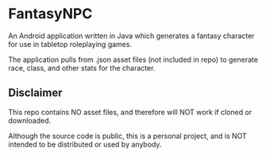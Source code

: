 # FantasyNPC
An Android application written in Java which generates a fantasy character for use in tabletop roleplaying games.

The application pulls from .json asset files (not included in repo) to generate race, class, and other stats for the character.

## Disclaimer
This repo contains NO asset files, and therefore will NOT work if cloned or downloaded.

Although the source code is public, this is a personal project, and is NOT intended to be distributed or used by anybody.